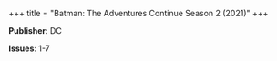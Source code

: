 +++
title = "Batman: The Adventures Continue Season 2 (2021)"
+++



**Publisher**: DC

**Issues**: 1-7
